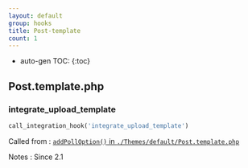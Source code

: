 ```yaml
---
layout: default
group: hooks
title: Post-template
count: 1
---
```

* auto-gen TOC:
{:toc}

## Post.template.php
### integrate_upload_template

```php
call_integration_hook('integrate_upload_template')
```


Called from
: [`addPollOption()` in `./Themes/default/Post.template.php`](../docs/post-template.html#addpolloption)

Notes
: Since 2.1

